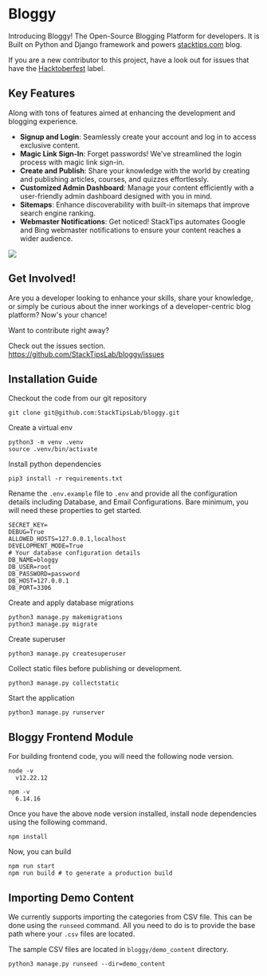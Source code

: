 # Bloggy

Introducing Bloggy! The Open-Source Blogging Platform for developers. It is Built on Python and Django framework and
powers [stacktips.com](https://stacktips.com) blog.

If you are a new contributor to this project, have a look out for issues that have
the [Hacktoberfest](https://github.com/StackTipsLab/Bloggy/issues?q=is%3Aissue+is%3Aopen+label%3Ahacktoberfest) label.

## Key Features

Along with tons of features aimed at enhancing the development and blogging experience.

* **Signup and Login**: Seamlessly create your account and log in to access exclusive content.
* **Magic Link Sign-In**: Forget passwords! We've streamlined the login process with magic link sign-in.
* **Create and Publish**: Share your knowledge with the world by creating and publishing articles, courses, and quizzes
  effortlessly.
* **Customized Admin Dashboard**: Manage your content efficiently with a user-friendly admin dashboard designed with you
  in mind.
* **Sitemaps**: Enhance discoverability with built-in sitemaps that improve search engine ranking.
* **Webmaster Notifications**: Get noticed! StackTips automates Google and Bing webmaster notifications to ensure your
  content reaches a wider audience.

![](https://res.cloudinary.com/practicaldev/image/fetch/s--ahvrJ22X--/c_imagga_scale,f_auto,fl_progressive,h_420,q_auto,w_1000/https://dev-to-uploads.s3.amazonaws.com/uploads/articles/djjung54zz5kanrsk9v2.jpeg)

## Get Involved!

Are you a developer looking to enhance your skills, share your knowledge, or simply be curious about the inner workings
of a developer-centric blog platform? Now's your chance!

Want to contribute right away?

Check out the issues section. https://github.com/StackTipsLab/bloggy/issues

## Installation Guide

Checkout the code from our git repository

    git clone git@github.com:StackTipsLab/bloggy.git

Create a virtual env

```shell
python3 -m venv .venv
source .venv/bin/activate
```

Install python dependencies

```shell
pip3 install -r requirements.txt
```

Rename the `.env.example` file to `.env` and provide all the configuration details including Database, and Email
Configurations. Bare minimum, you will need these properties to get started.

```properties
SECRET_KEY=
DEBUG=True
ALLOWED_HOSTS=127.0.0.1,localhost
DEVELOPMENT_MODE=True
# Your database configuration details
DB_NAME=bloggy
DB_USER=root
DB_PASSWORD=password
DB_HOST=127.0.0.1
DB_PORT=3306
```

Create and apply database migrations

```shell
python3 manage.py makemigrations
python3 manage.py migrate
```

Create superuser

```shell
python3 manage.py createsuperuser
```

Collect static files before publishing or development.

```shell    
python3 manage.py collectstatic
```

Start the application

```shell
python3 manage.py runserver
```

## Bloggy Frontend Module

For building frontend code, you will need the following node version.

```shell
node -v
  v12.22.12
  
npm -v      
  6.14.16  
```

Once you have the above node version installed, install node dependencies using the following command.

```shell
npm install
```

Now, you can build

```shell
npm run start
npm run build # to generate a production build
```

## Importing Demo Content

We currently supports importing the categories from CSV file. This can be done using the `runseed` command. All you need
to do is to provide the base path where your `.csv` files are located.

The sample CSV files are located in `bloggy/demo_content` directory.

```shell
python3 manage.py runseed --dir=demo_content
```

